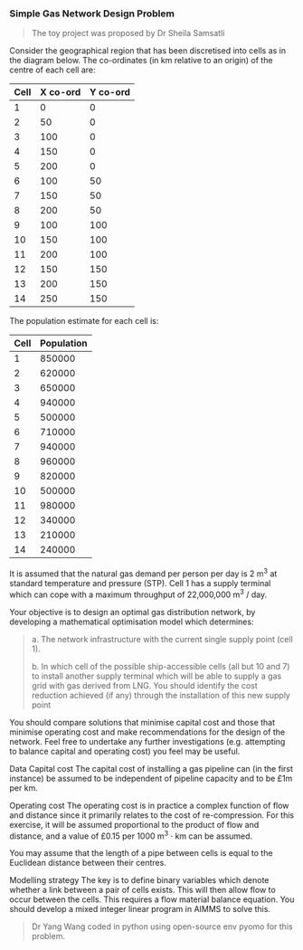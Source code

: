 ### Simple Gas Network Design Problem
>  The toy project was proposed by Dr Sheila Samsatli

Consider the geographical region that has been discretised into cells as in the diagram below.
The co-ordinates (in km relative to an origin) of the centre of each cell are:

| Cell	| X co-ord	| Y co-ord |
|--------|-----------|----------|
|1|	0	|0|
|2	|50	|0|
|3	|100	|0|
|4	|150	|0|
|5	|200	|0|
|6	|100	|50|
|7	|150	|50|
|8	|200	|50|
|9	|100	|100|
|10	|150	|100|
|11	|200	|100|
|12	|150	|150|
|13	|200	|150|
|14	|250	|150|

 
The population estimate for each cell is: 

|Cell	|Population|
|------|---------|
|1	|850000|
|2	|620000|
|3	|650000|
|4	|940000|
|5	|500000|
|6	|710000|
|7	|940000|
|8	|960000|
|9	|820000|
|10	|500000|
|11	|980000|
|12	|340000|
|13	|210000|
|14	|240000|

It is assumed that the natural gas demand per person per day is 2 m<sup>3</sup> at standard temperature and pressure (STP). Cell 1 has a supply terminal which can cope with a maximum throughput of 22,000,000 m<sup>3</sup> / day.

Your objective is to design an optimal gas distribution network, by developing a mathematical optimisation model which determines:
> a.	The network infrastructure with the current single supply point (cell 1).
> 
> b.	In which cell of the possible ship-accessible cells (all but 10 and 7) to install another supply terminal which will be able to supply a gas grid with gas derived from LNG. You should identify the cost reduction achieved (if any) through the installation of this new supply point

You should compare solutions that minimise capital cost and those that minimise operating cost and make recommendations for the design of the network. Feel free to undertake any further investigations (e.g. attempting to balance capital and operating cost) you feel may be useful.

Data
Capital cost
The capital cost of installing a gas pipeline can (in the first instance) be assumed to be independent of pipeline capacity and to be £1m per km.

Operating cost
The operating cost is in practice a complex function of flow and distance since it primarily relates to the cost of re-compression. For this exercise, it will be assumed proportional to the product of flow and distance, and a value of £0.15 per 1000 m<sup>3</sup> &middot; km can be assumed.

You may assume that the length of a pipe between cells is equal to the Euclidean distance between their centres.

Modelling strategy
The key is to define binary variables which denote whether a link between a pair of cells exists. This will then allow flow to occur between the cells. This requires a flow material balance equation. You should develop a mixed integer linear program in AIMMS to solve this.

> Dr Yang Wang coded in python using open-source env pyomo for this problem.
